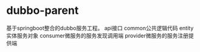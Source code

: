 # dubbo-parent
基于springboot整合的dubbo服务工程。
api接口
common公共逻辑代码
entity实体服务对象
consumer微服务的服务发现调用端
provider微服务的服务注册提供端
